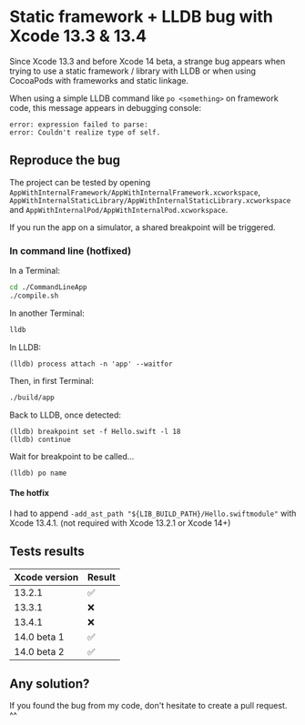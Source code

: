 # Static framework + LLDB bug with Xcode 13.3 & 13.4

Since Xcode 13.3 and before Xcode 14 beta, a strange bug appears when trying to use a static framework / library with LLDB or when using CocoaPods with frameworks and static linkage.

When using a simple LLDB command like `po <something>` on framework code, this message appears in debugging console:

```
error: expression failed to parse:
error: Couldn't realize type of self.
```

## Reproduce the bug

The project can be tested by opening `AppWithInternalFramework/AppWithInternalFramework.xcworkspace`, `AppWithInternalStaticLibrary/AppWithInternalStaticLibrary.xcworkspace` and `AppWithInternalPod/AppWithInternalPod.xcworkspace`.

If you run the app on a simulator, a shared breakpoint will be triggered.

### In command line (hotfixed)

In a Terminal:

```sh
cd ./CommandLineApp
./compile.sh

```

In another Terminal:

```sh
lldb
```

In LLDB:

```lldb
(lldb) process attach -n 'app' --waitfor
```


Then, in first Terminal:

```sh
./build/app
```

Back to LLDB, once detected:

```lldb
(lldb) breakpoint set -f Hello.swift -l 18
(lldb) continue
```

Wait for breakpoint to be called...

```lldb
(lldb) po name
```

#### The hotfix

I had to append `-add_ast_path "${LIB_BUILD_PATH}/Hello.swiftmodule"` with Xcode 13.4.1. (not required with Xcode 13.2.1 or Xcode 14+)


## Tests results

| Xcode version | Result |
| ------------- | ------ |
| 13.2.1        | ✅     |
| 13.3.1        | ❌     |
| 13.4.1        | ❌     |
| 14.0 beta 1   | ✅     |
| 14.0 beta 2   | ✅     |

## Any solution?

If you found the bug from my code, don't hesitate to create a pull request. ^^
